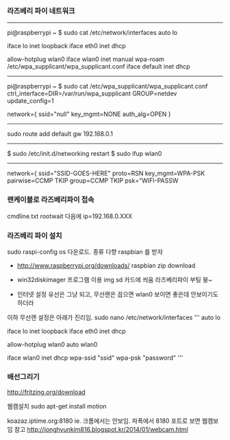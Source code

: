 
### 라즈베리 파이 네트워크

--------------------

pi@raspberrypi ~ $ sudo cat /etc/network/interfaces
auto lo

iface lo inet loopback
iface eth0 inet dhcp

allow-hotplug wlan0
iface wlan0 inet manual
wpa-roam /etc/wpa_supplicant/wpa_supplicant.conf
iface default inet dhcp

-------------------------------

pi@raspberrypi ~ $ sudo cat /etc/wpa_supplicant/wpa_supplicant.conf
ctrl_interface=DIR=/var/run/wpa_supplicant GROUP=netdev
update_config=1

network={
	ssid="null"
	key_mgmt=NONE
	auth_alg=OPEN
}

-------------

 sudo route add default gw 192.168.0.1

--------------

$ sudo /etc/init.d/networking restart
$ sudo ifup wlan0

---------

network={
ssid="SSID-GOES-HERE"
proto=RSN
key_mgmt=WPA-PSK
pairwise=CCMP TKIP
group=CCMP TKIP
psk="WIFI-PASSW


### 랜케이블로 라즈베리파이 접속
cmdline.txt  rootwait 다음에 ip=192.168.0.XXX

### 라즈베리 파이 설치
sudo raspi-config
os 다운로드. 종류 다향 raspbian 를 받자
- http://www.raspberrypi.org/downloads/
raspbian zip download

- win32diskimager
프로그램 이용 img sd 카드에 씌움
라즈베리파이 부팅 붕~

- 인터넷 설정
유선은 그냥 되고, 무선랜은 꼽으면 wlan0  보이면 좋은데 안보이기도 하더라

이하 무선랜 설정은 아래가 진리임.
sudo nano /etc/network/interfaces
'''
auto lo

iface lo inet loopback
iface eth0 inet dhcp

allow-hotplug wlan0
auto wlan0

iface wlan0 inet dhcp
wpa-ssid "ssid"
wpa-psk "password"
'''
### 배선그리기
http://fritzing.org/download

웹캠설치
sudo apt-get install motion

koazaz.iptime.org:8180
ie. 크롬에서는 안보임. 파폭에서 8180 포트로 보면 웹캠보임
참고
http://jonghyunkim816.blogspot.kr/2014/01/webcam.html

